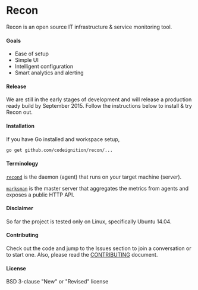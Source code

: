 # Recon
Recon is an open source IT infrastructure & service monitoring tool.

#### Goals
* Ease of setup
* Simple UI
* Intelligent configuration
* Smart analytics and alerting

#### Release

We are still in the early stages of development and will release a production ready build by September 2015. Follow the instructions below to install & try Recon out.

#### Installation

If you have Go installed and workspace setup,

```sh
go get github.com/codeignition/recon/...
```

#### Terminology

[`recond`](https://github.com/codeignition/recon/tree/master/cmd/recond) is the daemon (agent) that runs on your target machine (server).

[`marksman`](https://github.com/codeignition/marksman) is the master server that aggregates the metrics from agents and exposes a public HTTP API.

#### Disclaimer

So far the project is tested only on Linux, specifically Ubuntu 14.04.

#### Contributing

Check out the code and jump to the Issues section to join a conversation or to start one. Also, please read the  [CONTRIBUTING](https://github.com/codeignition/recon/blob/master/CONTRIBUTING.md) document.

#### License

BSD 3-clause "New" or "Revised" license